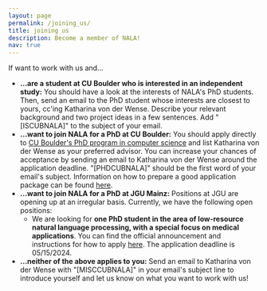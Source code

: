 ```yaml
---
layout: page
permalink: /joining_us/
title: joining us
description: Become a member of NALA!
nav: true
---
```


If want to work with us and...<br>
<ul>
<li> <b>...are a student at CU Boulder who is interested in an independent study:</b> You should have a look at the interests of NALA's PhD students. Then, send an email to the PhD student whose interests are closest to yours, cc'ing Katharina von der Wense. Describe your relevant background and two project ideas in a few sentences. Add "[ISCUBNALA]" to the subject of your email.
<li> <b>...want to join NALA for a PhD at CU Boulder:</b> You should apply directly to <a target="_blank" href="https://www.colorado.edu/cs/admissions/graduate-admissions">CU Boulder's PhD program in computer science</a> and list Katharina von der Wense as your preferred advisor. You can increase your chances of acceptance by sending an email to Katharina von der Wense around the application deadline. "[PHDCUBNALA]" should be the first word of your email's subject. Information on how to prepare a good application package can be found <a target="_blank" href="https://www.colorado.edu/cs/admissions/graduate-admissions/how-apply">here</a>. 
<li> <b>...want to join NALA for a PhD at JGU Mainz:</b> Positions at JGU are opening up at an irregular basis. Currently, we have the following open positions:
    <ul>
    <li> We are looking for <b>one PhD student in the area of low-resource natural language processing, with a special focus on medical applications</b>. You can find the official announcement and instructions for how to apply <a target="_blank" href="/assets/pdf/jobs/202404_PhDPosition_MAINCE.pdf">here</a>. The application deadline is 05/15/2024. 
    </li>
    </ul>
<li> <b>...neither of the above applies to you:</b> Send an email to Katharina von der Wense with "[MISCCUBNALA]" in your email's subject line to introduce yourself and let us know on what you want to work with us!

